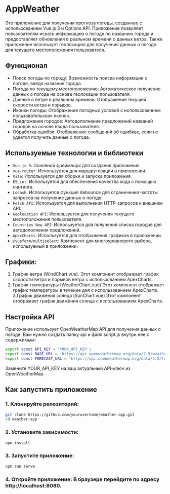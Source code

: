 # AppWeather

Это приложение для получения прогноза погоды, созданное с использованием Vue.js 3 и Options API. Приложение позволяет пользователям искать информацию о погоде по названию города и предоставляет обновления в реальном времени о данных ветра. Также приложение использует геолокацию для получения данных о погоде для текущего местоположения пользователя.

## Функционал

* Поиск погоды по городу: Возможность поиска информации о погоде, введя название города.
* Погода по текущему местоположению: Автоматическое получение данных о погоде на основе геолокации пользователя.
* Данные о ветре в реальном времени: Отображение текущей скорости ветра и порывов.
* Иконки погоды: Отображение погодных условий с использованием пользовательских иконок.
* Предложения городов: Автодополнение предложений названий городов на основе ввода пользователя.
* Обработка ошибок: Отображение сообщений об ошибках, если не удается получить данные о погоде.

## Используемые технологии и библиотеки

* `Vue.js 3`: Основной фреймворк для создания приложения.
* `vue-router`: Используется для маршрутизации в приложении.
* `Vite`: Используется для сборки и запуска приложения.
* `ESLint`: Используется для обеспечения качества кода с помощью линтинга.
* `Lodash`: Используется функция debounce для ограничения частоты запросов на получение данных о погоде.
* `Fetch API`: Используется для выполнения HTTP-запросов к внешним API.
* `Geolocation API`: Используется для получения текущего местоположения пользователя.
* `Countries Now API`: Используется для получения списка городов для автодополнения предложений.
* `ApexCharts`: Используется для отображения графиков в приложении.
* `@vueform/multiselect`: Компонент для многоуровневого выбора, используемый в приложении.

## Графики:

1. График ветра (WindChart.vue).
Этот компонент отображает график скорости ветра и порывов ветра с использованием ApexCharts.
2. График температуры (WeatherChart.vue)
Этот компонент отображает график температуры в течение дня с использованием ApexCharts.
3.График движения солнца (SunChart.vue)
Этот компонент отображает график движения солнца с использованием ApexCharts.

## Настройка API
Приложение использует OpenWeatherMap API для получения данных о погоде. Вам нужно создать папку api и файл script.js внутри нее с содержимым:
```sh
export const API_KEY = 'YOUR_API_KEY';
export const BASE_URL = 'https://api.openweathermap.org/data/2.5/weather';
export const FORECAST_URL = 'https://api.openweathermap.org/data/2.5/forecast';
```
Замените YOUR_API_KEY на ваш актуальный API-ключ из OpenWeatherMap.

## Как запустить приложение

### 1. Клонируйте репозиторий:
```sh
git clone https://github.com/yourusername/weather-app.git
cd weather-app
```
### 2. Установите зависимости:
```sh
npm install
```
### 3. Запустите приложение:
```sh
npm run serve
```
### 4. Откройте приложение: В браузере перейдите по адресу http://localhost:8080.
